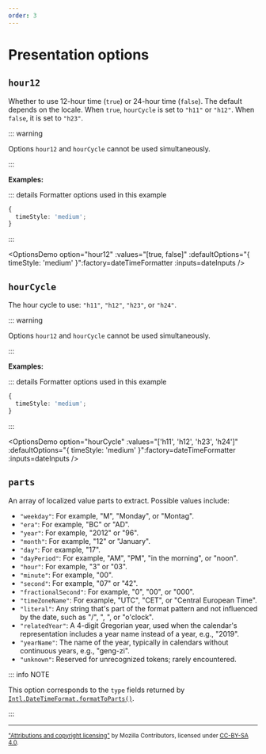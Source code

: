 ```yaml
---
order: 3
---
```


# Presentation options

<script setup>
import { dateTimeFormatter } from '@localizer/format-datetime';

const dateInputs = (now) => [
  ['1980-06-19 00:05:31', new Date("1980-06-19 00:05:31")],
  ['2020-10-02 23:59:01', new Date("2020-10-02 23:59:01")],
];
</script>

## `hour12`

Whether to use 12-hour time (`true`) or 24-hour time (`false`). The default depends on the locale. When `true`, `hourCycle` is set to `"h11"` or `"h12"`. When `false`, it is set to `"h23"`.

::: warning

Options `hour12` and `hourCycle` cannot be used simultaneously.

:::

**Examples:**

::: details Formatter options used in this example

```typescript
{
  timeStyle: 'medium';
}
```

:::

<OptionsDemo option="hour12" :values="[true, false]" :defaultOptions="{ timeStyle: 'medium' }":factory=dateTimeFormatter :inputs=dateInputs />

## `hourCycle`

The hour cycle to use: `"h11"`, `"h12"`, `"h23"`, or `"h24"`.

::: warning

Options `hour12` and `hourCycle` cannot be used simultaneously.

:::

**Examples:**

::: details Formatter options used in this example

```typescript
{
  timeStyle: 'medium';
}
```

:::

<OptionsDemo option="hourCycle" :values="['h11', 'h12', 'h23', 'h24']" :defaultOptions="{ timeStyle: 'medium' }":factory=dateTimeFormatter :inputs=dateInputs />

## `parts`

An array of localized value parts to extract. Possible values include:

- `"weekday"`: For example, "M", "Monday", or "Montag".
- `"era"`: For example, "BC" or "AD".
- `"year"`: For example, "2012" or "96".
- `"month"`: For example, "12" or "January".
- `"day"`: For example, "17".
- `"dayPeriod"`: For example, "AM", "PM", "in the morning", or "noon".
- `"hour"`: For example, "3" or "03".
- `"minute"`: For example, "00".
- `"second"`: For example, "07" or "42".
- `"fractionalSecond"`: For example, "0", "00", or "000".
- `"timeZoneName"`: For example, "UTC", "CET", or "Central European Time".
- `"literal"`: Any string that's part of the format pattern and not influenced by the date, such as "/", ", ", or "o'clock".
- `"relatedYear"`: A 4-digit Gregorian year, used when the calendar's representation includes a year name instead of a year, e.g., "2019".
- `"yearName"`: The name of the year, typically in calendars without continuous years, e.g., "geng-zi".
- `"unknown"`: Reserved for unrecognized tokens; rarely encountered.

::: info NOTE

This option corresponds to the `type` fields returned by [`Intl.DateTimeFormat.formatToParts()`](https://developer.mozilla.org/en-US/docs/Web/JavaScript/Reference/Global_Objects/Intl/DateTimeFormat/formatToParts).

:::

---

<small>

["Attributions and copyright licensing"](https://developer.mozilla.org/en-US/docs/MDN/Writing_guidelines/Attrib_copyright_license) by Mozilla Contributors, licensed under [CC-BY-SA 4.0](https://creativecommons.org/licenses/by-sa/4.0/).

</small>
